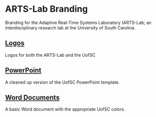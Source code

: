 # ARTS-Lab Branding
Branding for the Adaptive Real-Time Systems Laboratory (ARTS-Lab; an interdisciplinary research lab at the University of South Carolina.

## [Logos](Icons)
Logos for both the ARTS-Lab and the UofSC

## [PowerPoint](Powerpoint)
A cleaned up version of the UofSC PowerPoint template. 

## [Word Documents](Word_Document)
A basic Word document with the appropriate UofSC colors. 






